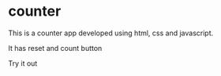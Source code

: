 # counter
This is a counter app developed using html, css and javascript.

It has reset and count button

Try it out

